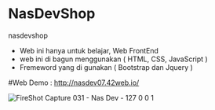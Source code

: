 # NasDevShop
nasdevshop

- Web ini hanya untuk belajar, Web FrontEnd 
- web ini di bagun menggunakan ( HTML, CSS, JavaScript )
- Fremeword yang di gunakan ( Bootstrap dan Jquery )

#Web Demo : http://nasdev07.42web.io/

![FireShot Capture 031 - Nas Dev - 127 0 0 1](https://user-images.githubusercontent.com/71059706/166861166-fd502905-4ff3-44dd-9ab0-9498852b41f9.png)

